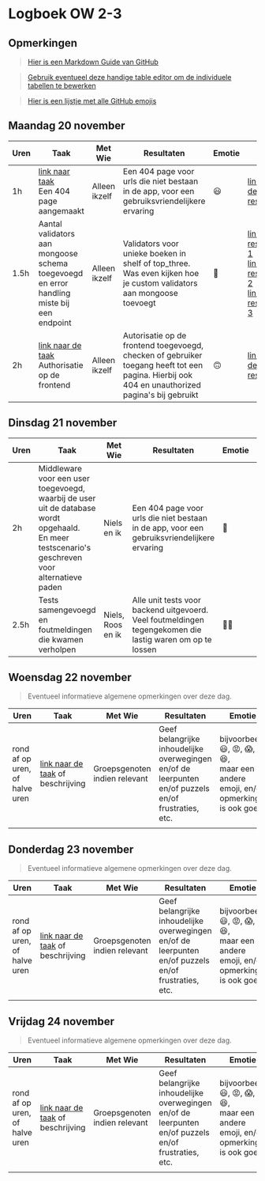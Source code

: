 # Logboek OW 2-3

## Opmerkingen

> [Hier is een Markdown Guide van GitHub](https://guides.github.com/features/mastering-markdown/)

> [Gebruik eventueel deze handige table editor om de individuele tabellen te bewerken](https://www.tablesgenerator.com/markdown_tables)

> [Hier is een lijstje met alle GitHub emojis](https://github.com/ikatyang/emoji-cheat-sheet/blob/master/README.md)

## Maandag 20 november

| **Uren** | **Taak**                                                                                                               | **Met Wie**   | **Resultaten**                                                                                                                                  | **Emotie**         | **Link**                                                                                                                                                                                                                                                                                                                                                                                                                                                                          |
| -------- | ---------------------------------------------------------------------------------------------------------------------- | ------------- | ----------------------------------------------------------------------------------------------------------------------------------------------- | ------------------ | --------------------------------------------------------------------------------------------------------------------------------------------------------------------------------------------------------------------------------------------------------------------------------------------------------------------------------------------------------------------------------------------------------------------------------------------------------------------------------- |
| 1h       | [link naar taak](https://github.com/HANICA-DWA/project-sep23-klipspringer/issues/95)<br>Een 404 page aangemaakt        | Alleen ikzelf | Een 404 page voor urls die niet bestaan in de app, voor een gebruiksvriendelijkere ervaring                                                     | :smiley:           | [link naar de resultaten](https://github.com/HANICA-DWA/project-sep23-klipspringer/commit/032a3415f9c5462ae9e96b87ef17c961fad9ad11)                                                                                                                                                                                                                                                                                                                                               |
| 1.5h     | Aantal validators aan mongoose schema toegevoegd en error handling miste bij een endpoint                              | Alleen ikzelf | Validators voor unieke boeken in shelf of top_three. Was even kijken hoe je custom validators aan mongoose toevoegt                             | :thinking:         | [link naar resultaat 1](https://github.com/HANICA-DWA/project-sep23-klipspringer/commit/7e9b2fe7b8736f38beb02bc76707e037ff56da73#diff-1b14040334645a28e301f79780e54647b5f9d37af2603ce388f9c6a52fdb8300)<br>[link naar resultaat 2](https://github.com/HANICA-DWA/project-sep23-klipspringer/commit/53e39170d9320dc7d5d2641ad4e163a55ef8cf1b)<br>[link naar resultaat 3](https://github.com/HANICA-DWA/project-sep23-klipspringer/commit/9b5cd863889568925b746e74d7c7fad303f41eba) |
| 2h       | [link naar de taak](https://github.com/HANICA-DWA/project-sep23-klipspringer/issues/96)<br>Authorisatie op de frontend | Alleen ikzelf | Autorisatie op de frontend toegevoegd, checken of gebruiker toegang heeft tot een pagina. Hierbij ook 404 en unauthorized pagina's bij gebruikt | :upside_down_face: | [link naar de resultaten](https://github.com/HANICA-DWA/project-sep23-klipspringer/pull/94)                                                                                                                                                                                                                                                                                                                                                                                       |

## Dinsdag 21 november

| **Uren** | **Taak**                                                                                                                                           | **Met Wie**       | **Resultaten**                                                                                            | **Emotie**      | **Link**                                                                                                                            |
| -------- | -------------------------------------------------------------------------------------------------------------------------------------------------- | ----------------- | --------------------------------------------------------------------------------------------------------- | --------------- | ----------------------------------------------------------------------------------------------------------------------------------- |
| 2h       | Middleware voor een user toegevoegd, waarbij de user uit de database wordt opgehaald.<br>En meer testscenario's geschreven voor alternatieve paden | Niels en ik       | Een 404 page voor urls die niet bestaan in de app, voor een gebruiksvriendelijkere ervaring               | :partying_face: | [link naar de resultaten](https://github.com/HANICA-DWA/project-sep23-klipspringer/commit/479cb54217c03c047ee1421a2c6208a3750de307) |
| 2.5h     | Tests samengevoegd en foutmeldingen die kwamen verholpen                                                                                           | Niels, Roos en ik | Alle unit tests voor backend uitgevoerd. Veel foutmeldingen tegengekomen die lastig waren om op te lossen | :face_exhaling: | [link naar resultaten](https://github.com/HANICA-DWA/project-sep23-klipspringer/commit/d64f03ec435a6eed8b1d6127d354f344ba6c7d15)    |

## Woensdag 22 november

> Eventueel informatieve algemene opmerkingen over deze dag.

| Uren                           | Taak                                                                      | Met Wie                       | Resultaten                                                                                           | Emotie                                                                                                                  | Link                                                              |
| ------------------------------ | ------------------------------------------------------------------------- | ----------------------------- | ---------------------------------------------------------------------------------------------------- | ----------------------------------------------------------------------------------------------------------------------- | ----------------------------------------------------------------- |
| rond af op uren, of halve uren | [link naar de taak](https://github.com/link-naar-de-taak) of beschrijving | Groepsgenoten indien relevant | Geef belangrijke inhoudelijke overwegingen en/of de leerpunten en/of puzzels en/of frustraties, etc. | bijvoorbeeld <br />:smiley:, :rage:, :scream:, of :satisfied:, <br />maar een andere emoji, en/of opmerking is ook goed | [link naar de resultaten](https://github.com/link-naar-de-commit) |
|                                |                                                                           |                               |                                                                                                      |                                                                                                                         |                                                                   |

## Donderdag 23 november

> Eventueel informatieve algemene opmerkingen over deze dag.

| Uren                           | Taak                                                                      | Met Wie                       | Resultaten                                                                                           | Emotie                                                                                                                  | Link                                                              |
| ------------------------------ | ------------------------------------------------------------------------- | ----------------------------- | ---------------------------------------------------------------------------------------------------- | ----------------------------------------------------------------------------------------------------------------------- | ----------------------------------------------------------------- |
| rond af op uren, of halve uren | [link naar de taak](https://github.com/link-naar-de-taak) of beschrijving | Groepsgenoten indien relevant | Geef belangrijke inhoudelijke overwegingen en/of de leerpunten en/of puzzels en/of frustraties, etc. | bijvoorbeeld <br />:smiley:, :rage:, :scream:, of :satisfied:, <br />maar een andere emoji, en/of opmerking is ook goed | [link naar de resultaten](https://github.com/link-naar-de-commit) |
|                                |                                                                           |                               |                                                                                                      |                                                                                                                         |                                                                   |

## Vrijdag 24 november

> Eventueel informatieve algemene opmerkingen over deze dag.

| Uren                           | Taak                                                                      | Met Wie                       | Resultaten                                                                                           | Emotie                                                                                                                  | Link                                                              |
| ------------------------------ | ------------------------------------------------------------------------- | ----------------------------- | ---------------------------------------------------------------------------------------------------- | ----------------------------------------------------------------------------------------------------------------------- | ----------------------------------------------------------------- |
| rond af op uren, of halve uren | [link naar de taak](https://github.com/link-naar-de-taak) of beschrijving | Groepsgenoten indien relevant | Geef belangrijke inhoudelijke overwegingen en/of de leerpunten en/of puzzels en/of frustraties, etc. | bijvoorbeeld <br />:smiley:, :rage:, :scream:, of :satisfied:, <br />maar een andere emoji, en/of opmerking is ook goed | [link naar de resultaten](https://github.com/link-naar-de-commit) |
|                                |                                                                           |                               |                                                                                                      |                                                                                                                         |                                                                   |
